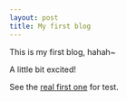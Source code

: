 ```yaml
---
layout: post
title: My first blog
---
```


This is my first blog, hahah~

A little bit excited!

See the [real first one](2014-3-3-Hello-World.md) for test.
